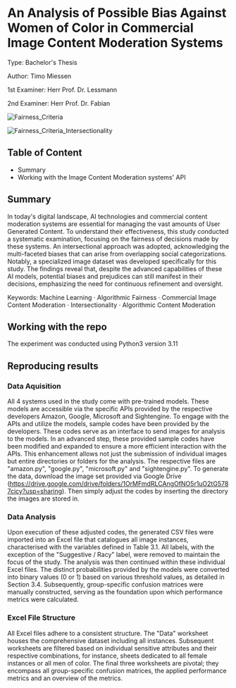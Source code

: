 # An Analysis of Possible Bias Against Women of Color in Commercial Image Content Moderation Systems

Type: Bachelor's Thesis

Author: Timo Miessen

1st Examiner: Herr Prof. Dr. Lessmann

2nd Examiner: Herr Prof. Dr. Fabian

![Fairness_Criteria](https://github.com/TimoMiessen/Bachelor-Thesis/assets/147314402/18ae7f3b-9afd-43f5-b98c-128cce3211ec)

![Fairness_Criteria_Intersectionality](https://github.com/TimoMiessen/Bachelor-Thesis/assets/147314402/7144bf6e-1f13-4865-818b-e4bcae7a04fc)

## Table of Content

- Summary
- Working with the Image Content Moderation systems' API

## Summary

In today's digital landscape, AI technologies and commercial content moderation systems are essential for managing the vast amounts of User Generated Content. To understand their effectiveness, this study conducted a systematic examination, focusing on the fairness of decisions made by these systems. An intersectional approach was adopted, acknowledging the multi-faceted biases that can arise from overlapping social categorizations. Notably, a specialized image dataset was developed specifically for this study. The findings reveal that, despite the advanced capabilities of these AI models, potential biases and prejudices can still manifest in their decisions, emphasizing the need for continuous refinement and oversight.

Keywords: Machine Learning · Algorithmic Fairness · Commercial Image Content Moderation · Intersectionality · Algorithmic Content Moderation

## Working with the repo

The experiment was conducted using Python3 version 3.11

## Reproducing results

### Data Aquisition
All 4 systems used in the study come with pre-trained models. These models are accessible via the specific APIs provided by the respective developers Amazon, Google, Microsoft and Sightengine.
To engage with the APIs and utilize the models, sample codes have been provided by the developers. These codes serve as an interface to send images for analysis to the models.
In an advanced step, these provided sample codes have been modified and expanded to ensure a more efficient interaction with the APIs. This enhancement allows not just the submission of individual images but entire directories or folders for the analysis. The respective files are "amazon.py", "google.py", "microsoft.py" and "sightengine.py".
To generate the data, download the image set provided via Google Drive (https://drive.google.com/drive/folders/1OrMFmdRLCAngOfNO5r1uO2tG5787cicy?usp=sharing). Then simply adjust the codes by inserting the directory the images are stored in.

### Data Analysis
Upon execution of these adjusted codes, the generated CSV files were imported into an Excel file that catalogues all image instances, characterised with the variables defined in Table 3.1. All labels, with the exception of the "Suggestive / Racy" label, were removed to maintain the focus of the study. The analysis was then continued within these individual Excel files. The distinct probabilities provided by the models were converted into binary values (0 or 1) based on various threshold values, as detailed in Section 3.4. Subsequently, group-specific confusion matrices were manually constructed, serving as the foundation upon which performance metrics were calculated. 

### Excel File Structure
All Excel files adhere to a consistent structure. The "Data" worksheet houses the comprehensive dataset including all instances. Subsequent worksheets are filtered based on individual sensitive attributes and their respective combinations, for instance, sheets dedicated to all female instances or all men of color. The final three worksheets are pivotal; they encompass all group-specific confusion matrices, the applied performance metrics and an overview of the metrics.


